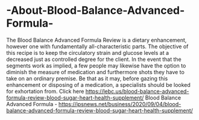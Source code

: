 # -About-Blood-Balance-Advanced-Formula-
The Blood Balance Advanced Formula Review is a dietary enhancement, however one with fundamentally all-characteristic parts. The objective of this recipe is to keep the circulatory strain and glucose levels at a decreased just as controlled degree for the client. In the event that the segments work as implied, a few people may likewise have the option to diminish the measure of medication and furthermore shots they have to take on an ordinary premise. Be that as it may, before gazing this enhancement or disposing of a medication, a specialists should be looked for exhortation from. Click here https://lebc.us/blood-balance-advanced-formula-review-blood-sugar-heart-health-supplement/                                                                                               Blood Balance Advanced Formula - https://ipsnews.net/business/2020/09/04/blood-balance-advanced-formula-review-blood-sugar-heart-health-supplement/
